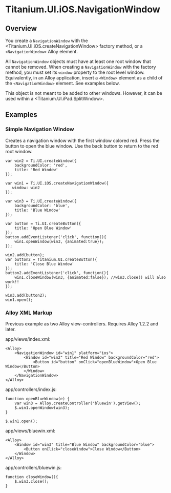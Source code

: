 # Titanium.UI.iOS.NavigationWindow

<ProxySummary/>

## Overview

You create a `NavigationWindow` with the <Titanium.UI.iOS.createNavigationWindow> factory method, or
a `<NavigationWindow>` Alloy element.

All `NavigationWindow` objects must have at least one root window that cannot be removed. When
creating a `NavigationWindow` with the factory method, you must set its `window` property to the
root level window. Equivalently, in an Alloy application, insert a `<Window>` element as a child of the
`<NavigationWindow>` element. See examples below.

This object is not meant to be added to other windows. However, it can be used within a <Titanium.UI.iPad.SplitWindow>.

## Examples

### Simple Navigation Window

Creates a navigation window with the first window colored red.
Press the button to open the blue window.
Use the back button to return to the red root window.

    var win2 = Ti.UI.createWindow({
        backgroundColor: 'red',
        title: 'Red Window'
    });

    var win1 = Ti.UI.iOS.createNavigationWindow({
       window: win2
    });

    var win3 = Ti.UI.createWindow({
        backgroundColor: 'blue',
        title: 'Blue Window'
    });

    var button = Ti.UI.createButton({
        title: 'Open Blue Window'
    });
    button.addEventListener('click', function(){
        win1.openWindow(win3, {animated:true});
    });

    win2.add(button);
    var button2 = Titanium.UI.createButton({
        title: 'Close Blue Window'
    });
    button2.addEventListener('click', function(){
        win1.closeWindow(win3, {animated:false}); //win3.close() will also work!!
    });

    win3.add(button2);
    win1.open();

### Alloy XML Markup

Previous example as two Alloy view-controllers.  Requires Alloy 1.2.2 and later.

app/views/index.xml:

    <Alloy>
        <NavigationWindow id="win1" platform="ios">
            <Window id="win2" title="Red Window" backgroundColor="red">
                <Button id="button" onClick="openBlueWindow">Open Blue Window</Button>
            </Window>
        </NavigationWindow>
    </Alloy>

app/controllers/index.js:

    function openBlueWindow(e) {
        var win3 = Alloy.createController('bluewin').getView();
        $.win1.openWindow(win3);
    }

    $.win1.open();

app/views/bluewin.xml:

    <Alloy>
        <Window id="win3" title="Blue Window" backgroundColor="blue">
            <Button onClick="closeWindow">Close Window</Button>
        </Window>
    </Alloy>

app/controllers/bluewin.js:

    function closeWindow(){
        $.win3.close();
    }

<ApiDocs/>
